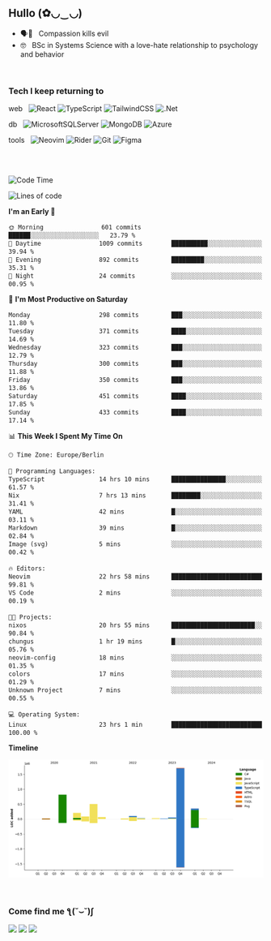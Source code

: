 <h2>Hullo (✿◡‿◡)</h2>

<ul>
  <li>🗣️💯 &nbsp; Compassion kills evil</li>
  <li>🤓 &nbsp; BSc in Systems Science with a love-hate relationship to psychology and behavior</li>
</ul>
<br/>

<h3>Tech I keep returning to</h3>

web &nbsp;
![React](https://img.shields.io/badge/react-%2320232a.svg?style=for-the-badge&logo=react&logoColor=%2361DAFB)
![TypeScript](https://img.shields.io/badge/typescript-%23007ACC.svg?style=for-the-badge&logo=typescript&logoColor=white)
![TailwindCSS](https://img.shields.io/badge/tailwindcss-%2338B2AC.svg?style=for-the-badge&logo=tailwind-css&logoColor=white)
![.Net](https://img.shields.io/badge/.NET-5C2D91?style=for-the-badge&logo=.net&logoColor=white)

db &nbsp;
  ![MicrosoftSQLServer](https://img.shields.io/badge/Microsoft%20SQL%20Server-CC2927?style=for-the-badge&logo=microsoft%20sql%20server&logoColor=white)
![MongoDB](https://img.shields.io/badge/MongoDB-%234ea94b.svg?style=for-the-badge&logo=mongodb&logoColor=white)
  ![Azure](https://img.shields.io/badge/azure-%230072C6.svg?style=for-the-badge&logo=microsoftazure&logoColor=white)
  
tools &nbsp;
![Neovim](https://img.shields.io/badge/Neovim-57A143?logo=neovim&logoColor=white&style=for-the-badge)
  ![Rider](https://img.shields.io/badge/Rider-000000.svg?style=for-the-badge&logo=Rider&logoColor=white&color=black&labelColor=crimson)
  	![Git](https://img.shields.io/badge/git-%23F05033.svg?style=for-the-badge&logo=git&logoColor=white)
![Figma](https://img.shields.io/badge/figma-%23F24E1E.svg?style=for-the-badge&logo=figma&logoColor=white)

<br/><br/>

<!--START_SECTION:waka-->
![Code Time](http://img.shields.io/badge/Code%20Time-1%2C354%20hrs%202%20mins-blue)

![Lines of code](https://img.shields.io/badge/From%20Hello%20World%20I%27ve%20Written-3.9%20million%20lines%20of%20code-blue)

**I'm an Early 🐤** 

```text
🌞 Morning                601 commits         ██████░░░░░░░░░░░░░░░░░░░   23.79 % 
🌆 Daytime                1009 commits        ██████████░░░░░░░░░░░░░░░   39.94 % 
🌃 Evening                892 commits         █████████░░░░░░░░░░░░░░░░   35.31 % 
🌙 Night                  24 commits          ░░░░░░░░░░░░░░░░░░░░░░░░░   00.95 % 
```
📅 **I'm Most Productive on Saturday** 

```text
Monday                   298 commits         ███░░░░░░░░░░░░░░░░░░░░░░   11.80 % 
Tuesday                  371 commits         ████░░░░░░░░░░░░░░░░░░░░░   14.69 % 
Wednesday                323 commits         ███░░░░░░░░░░░░░░░░░░░░░░   12.79 % 
Thursday                 300 commits         ███░░░░░░░░░░░░░░░░░░░░░░   11.88 % 
Friday                   350 commits         ███░░░░░░░░░░░░░░░░░░░░░░   13.86 % 
Saturday                 451 commits         ████░░░░░░░░░░░░░░░░░░░░░   17.85 % 
Sunday                   433 commits         ████░░░░░░░░░░░░░░░░░░░░░   17.14 % 
```


📊 **This Week I Spent My Time On** 

```text
🕑︎ Time Zone: Europe/Berlin

💬 Programming Languages: 
TypeScript               14 hrs 10 mins      ███████████████░░░░░░░░░░   61.57 % 
Nix                      7 hrs 13 mins       ████████░░░░░░░░░░░░░░░░░   31.41 % 
YAML                     42 mins             █░░░░░░░░░░░░░░░░░░░░░░░░   03.11 % 
Markdown                 39 mins             █░░░░░░░░░░░░░░░░░░░░░░░░   02.84 % 
Image (svg)              5 mins              ░░░░░░░░░░░░░░░░░░░░░░░░░   00.42 % 

🔥 Editors: 
Neovim                   22 hrs 58 mins      █████████████████████████   99.81 % 
VS Code                  2 mins              ░░░░░░░░░░░░░░░░░░░░░░░░░   00.19 % 

🐱‍💻 Projects: 
nixos                    20 hrs 55 mins      ███████████████████████░░   90.84 % 
chungus                  1 hr 19 mins        █░░░░░░░░░░░░░░░░░░░░░░░░   05.76 % 
neovim-config            18 mins             ░░░░░░░░░░░░░░░░░░░░░░░░░   01.35 % 
colors                   17 mins             ░░░░░░░░░░░░░░░░░░░░░░░░░   01.29 % 
Unknown Project          7 mins              ░░░░░░░░░░░░░░░░░░░░░░░░░   00.55 % 

💻 Operating System: 
Linux                    23 hrs 1 min        █████████████████████████   100.00 % 
```

**Timeline**

![Lines of Code chart](https://raw.githubusercontent.com/hedonicadapter/hedonicadapter/main/assets/bar_graph.png)


<!--END_SECTION:waka-->

<br/>
<h3>Come find me ƪ(˘⌣˘)ʃ </h3>

<a href="https://hedonicadapter.com/"><img src="https://img.shields.io/badge/-Portfolio-3423A6?style=flat-square&logo=Google-Chrome&logoColor=white"/></a>
<a href="www.linkedin.com/in/sam-herman"><img src="https://img.shields.io/badge/-Sam%20Herman-0077B5?style=flat-square&logo=Linkedin&logoColor=white"/></a>
<a href="mailto:mailservice.samherman@gamil.com"><img src="https://img.shields.io/badge/-mailservice.samherman@gamil.com-D14836?style=flat-square&logo=Gmail&logoColor=white"/></a>

<!--
**cdthomp1/cdthomp1** is a ✨ _special_ ✨ repository because its `README.md` (this file) appears on your GitHub profile.


----
Credit: [cdthomp1](https://github.com/cdthomp1)

Last Edited on: 19/11/2020
